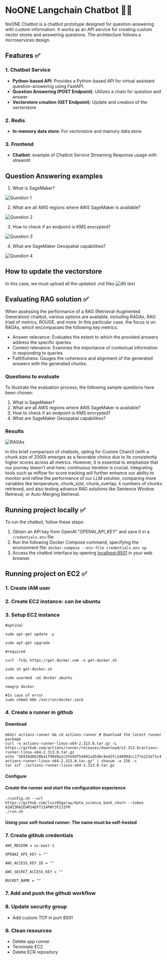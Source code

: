 # NoONE Langchain Chatbot 🦜️🔗

NoONE Chatbot is a chatbot prototype designed for question-answering with custom information. It works as an API service for creating custom vector stores and answering questions. The architecture follows a microservices design.

## Features ✅

### 1. Chatbot Service

- **Python-based API**: Provides a Python-based API for virtual assistant question-answering using FastAPI.
- **Question Answering (POST Endpoint)**: Utilizes a chain for question and answer
- **Vectorstore creation (GET Endpoint)**: Update and creation of the vectorstore

### 2. Redis

- **In-memory data store**: For vectorstore and mamory data store

### 3. Frontend

- **Chatbot**: example of Chatbot Service Streaming Response usage with streamlit

## Question Answering examples

1. What is SageMaker?

![Question 1](frontend/public/question1.png)

2. What are all AWS regions where AWS SageMaker is available?

![Question 2](frontend/public/question2.png)

3. How to check if an endpoint is KMS encrypted?

![Question 3](frontend/public/question3.png)

4. What are SageMaker Geospatial capabilities?

![Question 4](frontend/public/question4.png)

## How to update the vectorstore

In this case, we must upload all the updated .md files
![Alt text](frontend/public/updatedoc.png)

## Evaluating RAG solution ✅

When assessing the performance of a RAG (Retrieval-Augmented Generation) chatbot, various options are available, including RAGAs, RAG triad of metrics, ROUGE, and more. In this particular case, the focus is on RAGAs, which encompasses the following key metrics:

- Answer relevance: Evaluates the extent to which the provided answers address the specific queries
- Context relevance: Examines the importance of contextual information in responding to queries
- Faithfulness: Gauges the coherence and alignment of the generated answers with the generated chunks.

### Questions to evaluate

To illustrate the evaluation process, the following sample questions have been chosen:

1. What is SageMaker?
2. What are all AWS regions where AWS SageMaker is available?
3. How to check if an endpoint is KMS encrypted?
4. What are SageMaker Geospatial capabilities?

### Results

![RAGAs](frontend/public/evaluation.png)

In this brief comparison of chatbots, opting for Custom Chain3 (with a chunk size of 2000) emerges as a favorable choice due to its consistently higher scores across all metrics. However, it is essential to emphasize that our journey doesn't end here; continuous iteration is crucial. Integrating tools such as mlflow for score tracking will further enhance our ability to monitor and refine the performance of our LLM solution, comparing more variables like temperature, chunk_size, chunk_overlap, k numbers of chunks retrieved, and also testing advance RAG solutions like Sentence Window Retrieval, or Auto-Merging Retrieval.

## Running project locally ✅

To run the chatbot, follow these steps:

1. Obtain an API key from OpenAI "OPENAI_API_KEY" and save it in a `credentials.env` file.
2. Run the following Docker Compose command, specifying the environment file: `docker-compose --env-file credentials.env up`
3. Access the chatbot interface by opening [localhost:8501](http://localhost:8501) in your web browser.

## Running project on EC2 ✅

### 1. Create IAM user

### 2. Create EC2 instance: can be ubuntu

### 3. Setup EC2 instance

```
#optinal

sudo apt-get update -y

sudo apt-get upgrade

#required

curl -fsSL https://get.docker.com -o get-docker.sh

sudo sh get-docker.sh

sudo usermod -aG docker ubuntu

newgrp docker

#In case of error
sudo chmod 666 /var/run/docker.sock

```

### 4. Create a runner in github

#### Download

```
mkdir actions-runner && cd actions-runner # Download the latest runner package
curl -o actions-runner-linux-x64-2.313.0.tar.gz -L https://github.com/actions/runner/releases/download/v2.313.0/actions-runner-linux-x64-2.313.0.tar.gz
echo "56910d6628b41f99d9a1c5fe9df54981ad5d8c9e42fc14899dcc177e222e71c4 actions-runner-linux-x64-2.313.0.tar.gz" | shasum -a 256 -c
tar xzf ./actions-runner-linux-x64-2.313.0.tar.gz
```

#### Configure

#### Create the runner and start the configuration experience

```
./config.sh --url https://github.com/luis95garay/data_science_bank_churn --token A2HZ3RAIEHR54EP7JI4PWY3F2JIFM
./run.sh
```

#### Using your self-hosted runner: The name must be self-hosted

### 7. Create github credentials

```
AWS_REGION = us-east-1

OPENAI_API_KEY = ""

AWS_ACCESS_KEY_ID = ""

AWS_SECRET_ACCESS_KEY = ""

BUCKET_NAME = ""
```

### 7. Add and push the github workflow

### 8. Update security group

- Add custom TCP in port 8501

### 9. Clean resources

- Delete app runner
- Terminate EC2
- Delete ECR repository
